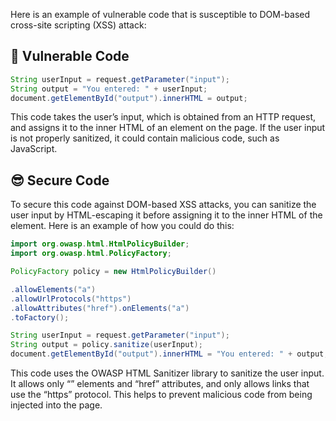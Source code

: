 Here is an example of vulnerable code that is susceptible to DOM-based cross-site scripting (XSS) attack:

## 🥺 Vulnerable Code
```java
String userInput = request.getParameter("input");
String output = "You entered: " + userInput;
document.getElementById("output").innerHTML = output;
```
This code takes the user’s input, which is obtained from an HTTP request, and assigns it to the inner HTML of an element on the page. If the user input is not properly sanitized, it could contain malicious code, such as JavaScript.

## 😎 Secure Code
To secure this code against DOM-based XSS attacks, you can sanitize the user input by HTML-escaping it before assigning it to the inner HTML of the element. Here is an example of how you could do this:

```java
import org.owasp.html.HtmlPolicyBuilder;
import org.owasp.html.PolicyFactory;

PolicyFactory policy = new HtmlPolicyBuilder()

.allowElements("a")
.allowUrlProtocols("https")
.allowAttributes("href").onElements("a")
.toFactory();

String userInput = request.getParameter("input");
String output = policy.sanitize(userInput);
document.getElementById("output").innerHTML = "You entered: " + output;
```
This code uses the OWASP HTML Sanitizer library to sanitize the user input. It allows only “<a>” elements and “href” attributes, and only allows links that use the “https” protocol. This helps to prevent malicious code from being injected into the page.
